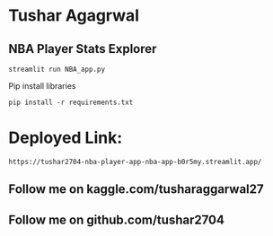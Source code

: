 # Tushar Agagrwal
## NBA Player Stats Explorer
```
streamlit run NBA_app.py
```
 Pip install libraries
```
pip install -r requirements.txt
```
 # Deployed Link:
 ```
https://tushar2704-nba-player-app-nba-app-b0r5my.streamlit.app/
 ```

 ## Follow me on kaggle.com/tusharaggarwal27
## Follow me on github.com/tushar2704
